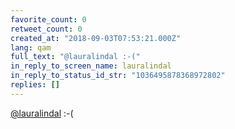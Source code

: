 ```yaml
---
favorite_count: 0
retweet_count: 0
created_at: "2018-09-03T07:53:21.000Z"
lang: qam
full_text: "@lauralindal :-("
in_reply_to_screen_name: lauralindal
in_reply_to_status_id_str: "1036495878368972802"
replies: []
---
```


[@lauralindal](https://twitter.com/lauralindal) :-(
